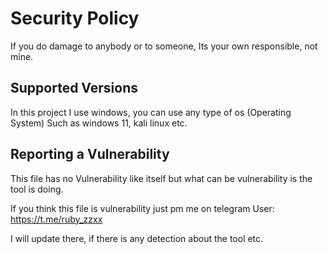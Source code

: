 # Security Policy

If you do damage to anybody or to someone, Its your own responsible, not mine. 

## Supported Versions
In this project I use windows, you can use any type of os (Operating System) Such as windows 11, kali linux etc.


## Reporting a Vulnerability

This file has no Vulnerability like itself but what can be vulnerability is the tool is doing.

If you think this file is vulnerability just pm me on telegram
User: https://t.me/ruby_zzxx

I will update there, if there is any detection about the tool etc. 
